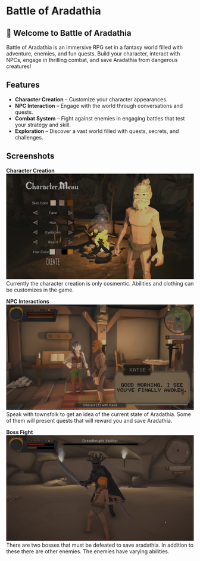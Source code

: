 # Battle of Aradathia

## 🏰 Welcome to Battle of Aradathia

Battle of Aradathia is an immersive RPG set in a fantasy world filled with adventure, enemies, and fun quests. Build your character, interact with NPCs, engage in thrilling combat, and save Aradathia from dangerous creatures!

##  Features  

- **Character Creation** – Customize your character appearances.  
- **NPC Interaction** – Engage with the world through conversations and quests.  
- **Combat System** – Fight against enemies in engaging battles that test your strategy and skill.  
- **Exploration** – Discover a vast world filled with quests, secrets, and challenges.

## Screenshots

**Character Creation**
![Character Creation](Figures/characterCreation.png)
Currently the character creation is only cosmentic. Abilities and clothing can be customizes in the game.

**NPC Interactions**
![NPC Interactions](Figures/interactions.png)
Speak with townsfolk to get an idea of the current state of Aradathia. Some of them will present quests that will reward you and save Aradathia.

**Boss Fight**
![Fight](Figures/fight.png)
There are two bosses that must be defeated to save aradathia. In addition to these there are other enemies. The enemies have varying abilities.
